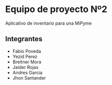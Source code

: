 # Equipo de proyecto Nº2

Aplicativo de inventario para una MiPyme

## Integrantes

- Fabio Poveda
- Yezid Perez
- Breitner Mora
- Jaider Rojas
- Andres Garcia
- Jhon Santander
